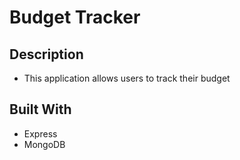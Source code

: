 # Budget Tracker

## Description
- This application allows users to track their budget

## Built With
- Express
- MongoDB